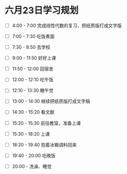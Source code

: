 # 六月23日学习规划

- [ ] 4:00 - 7:00 完成线性代数的复习，把纸质版打成文字版

- [ ] 7:00 - 7:30 吃饭煮面
- [ ] 7:30 - 8:50 去学校
- [ ] 9:00 - 11:50 好好上课
- [ ] 11:50 - 12:00 回宿舍
- [ ] 12:00 - 12:10 吃午饭
- [ ] 12:10 - 13:30 睡午觉
- [ ] 13:00 - 14:30 继续把纸质版打成文字稿
- [ ] 14:30 - 15:20 看文献
- [ ] 15:20 - 15:30  前往教室，准备上课
- [ ] 15:30 - 18:20 上课
- [ ] 18:20 - 19:40 抱着冰箱调料回来
- [ ] 19:40 - 20:00 吃晚饭
- [ ] 20:00 - 洗澡、睡觉